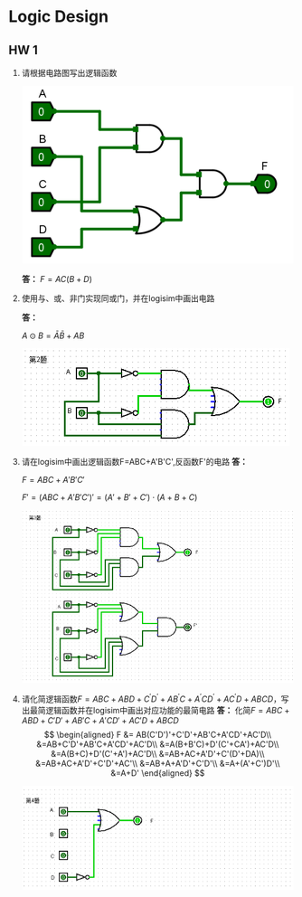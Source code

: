 # Logic Design

## HW 1

1. 请根据电路图写出逻辑函数

   ![hw01-title1](./img/hw01-title1.png)

   **答：**
   $F=AC(B+D)$

2. 使用与、或、非门实现同或门，并在logisim中画出电路
   
   **答：**

   $A\odot B=\bar{A}\bar{B}+AB$

   ![Logisim-hw01-2](./img/Logisim-hw01-2.png)

3. 请在logisim中画出逻辑函数F=ABC+A'B'C',反函数F'的电路
   **答：**
   
   $F=ABC+A'B'C'$
   
   $F'=(ABC+A'B'C')' = (A'+B'+C')\cdot(A+B+C)$
   
   ![Logisim-hw01-3](./img/Logisim-hw01-3.png)
   
4. 请化简逻辑函数$F=ABC+ABD+C^{'} D^{'}+AB^{'} C+A^{'} CD^{'}+AC^{'} D+ABCD$，写出最简逻辑函数并在logisim中画出对应功能的最简电路
   **答：**
   化简$F=ABC+ABD+C'D'+AB'C+A'CD'+AC'D+ABCD$
   $$
   \begin{aligned}
   F &= AB(C'D')'+C'D'+AB'C+A'CD'+AC'D\\
   &=AB+C'D'+AB'C+A'CD'+AC'D\\
   &=A(B+B'C)+D'(C'+CA')+AC'D\\
   &=A(B+C)+D'(C'+A')+AC'D\\
   &=AB+AC+A'D'+C'(D'+DA)\\
   &=AB+AC+A'D'+C'D'+AC'\\
   &=AB+A+A'D'+C'D'\\
   &=A+(A'+C')D'\\
   &=A+D'
   \end{aligned}
   $$

   ![Logisim-hw01-4](./img/Logisim-hw01-4.png)

